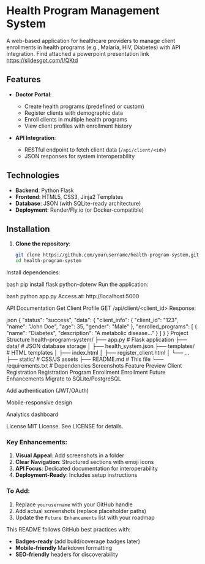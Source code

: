 # Health Program Management System
A web-based application for healthcare providers to manage client enrollments in health programs (e.g., Malaria, HIV, Diabetes) with API integration.
Find attached a powerpoint presentation link https://slidesgpt.com/l/QKtd

## Features

- **Doctor Portal**:
  - Create health programs (predefined or custom)
  - Register clients with demographic data
  - Enroll clients in multiple health programs
  - View client profiles with enrollment history

- **API Integration**:
  - RESTful endpoint to fetch client data (`/api/client/<id>`)
  - JSON responses for system interoperability

## Technologies

- **Backend**: Python Flask
- **Frontend**: HTML5, CSS3, Jinja2 Templates
- **Database**: JSON (with SQLite-ready architecture)
- **Deployment**: Render/Fly.io (or Docker-compatible)

## Installation

1. **Clone the repository**:
   ```bash
   git clone https://github.com/yourusername/health-program-system.git
   cd health-program-system
Install dependencies:

bash
pip install flask python-dotenv
Run the application:

bash
python app.py
Access at: http://localhost:5000

API Documentation
Get Client Profile
GET /api/client/<client_id>
Response:

json
{
  "status": "success",
  "data": {
    "client_info": {
      "client_id": "123",
      "name": "John Doe",
      "age": 35,
      "gender": "Male"
    },
    "enrolled_programs": [
      {
        "name": "Diabetes",
        "description": "A metabolic disease..."
              }
    ]
  }
}
Project Structure
health-program-system/
├── app.py                # Flask application
├── data/                 # JSON database storage
│   ├── health_system.json
├── templates/            # HTML templates
│   ├── index.html
│   ├── register_client.html
│   └── ...
├── static/               # CSS/JS assets
├── README.md             # This file
└── requirements.txt      # Dependencies
Screenshots
Feature	Preview
Client Registration	Registration
Program Enrollment	Enrollment
Future Enhancements
Migrate to SQLite/PostgreSQL

Add authentication (JWT/OAuth)

Mobile-responsive design

Analytics dashboard

License
MIT License. See LICENSE for details.


### Key Enhancements:
1. **Visual Appeal**: Add screenshots in a folder
2. **Clear Navigation**: Structured sections with emoji icons
3. **API Focus**: Dedicated documentation for interoperability
4. **Deployment-Ready**: Includes setup instructions

### To Add:
1. Replace `yourusername` with your GitHub handle
2. Add actual screenshots (replace placeholder paths)
3. Update the `Future Enhancements` list with your roadmap

This README follows GitHub best practices with:
- **Badges-ready** (add build/coverage badges later)
- **Mobile-friendly** Markdown formatting
- **SEO-friendly** headers for discoverability
